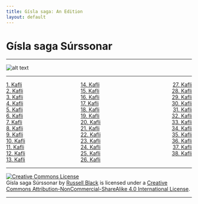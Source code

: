 ```yaml
---
title: Gísla saga: An Edition
layout: default
---
```


# Gísla saga Súrssonar

---

![alt text](https://upload.wikimedia.org/wikipedia/commons/7/78/G%C3%ADsla_saga_Illustration_7_-_The_Sword_Graysteel_%28%22Gr%C3%A1s%C3%AD%C3%B0a%22%29.jpg "The Sword Graysteel")

---

 <div style="float: left"><a href="http://rcblack.net/Gisla_saga/Gisla_1">1. Kafli</a></div>
 <div style="float: right"><a href="http://rcblack.net/Gisla_saga/Gisla_27">27. Kafli</a></div>
 <div style="margin: 0 auto; width: 100px;"><a href="http://rcblack.net/Gisla_saga/Gisla_14">14. Kafli</a></div>

 <div style="float: left"><a href="http://rcblack.net/Gisla_saga/Gisla_2">2. Kafli</a></div>
 <div style="float: right"><a href="http://rcblack.net/Gisla_saga/Gisla_28">28. Kafli</a></div>
 <div style="margin: 0 auto; width: 100px;"><a href="http://rcblack.net/Gisla_saga/Gisla_15">15. Kafli</a></div>

 <div style="float: left"><a href="http://rcblack.net/Gisla_saga/Gisla_3">3. Kafli</a></div>
 <div style="float: right"><a href="http://rcblack.net/Gisla_saga/Gisla_29">29. Kafli</a></div>
 <div style="margin: 0 auto; width: 100px;"><a href="http://rcblack.net/Gisla_saga/Gisla_16">16. Kafli</a></div>

 <div style="float: left"><a href="http://rcblack.net/Gisla_saga/Gisla_4">4. Kafli</a></div>
 <div style="float: right"><a href="http://rcblack.net/Gisla_saga/Gisla_30">30. Kafli</a></div>
 <div style="margin: 0 auto; width: 100px;"><a href="http://rcblack.net/Gisla_saga/Gisla_17">17. Kafli</a></div>

 <div style="float: left"><a href="http://rcblack.net/Gisla_saga/Gisla_5">5. Kafli</a></div>
 <div style="float: right"><a href="http://rcblack.net/Gisla_saga/Gisla_31">31. Kafli</a></div>
 <div style="margin: 0 auto; width: 100px;"><a href="http://rcblack.net/Gisla_saga/Gisla_18">18. Kafli</a></div>

 <div style="float: left"><a href="http://rcblack.net/Gisla_saga/Gisla_6">6. Kafli</a></div>
 <div style="float: right"><a href="http://rcblack.net/Gisla_saga/Gisla_32">32. Kafli</a></div>
 <div style="margin: 0 auto; width: 100px;"><a href="http://rcblack.net/Gisla_saga/Gisla_19">19. Kafli</a></div>

 <div style="float: left"><a href="http://rcblack.net/Gisla_saga/Gisla_7">7. Kafli</a></div>
 <div style="float: right"><a href="http://rcblack.net/Gisla_saga/Gisla_33">33. Kafli</a></div>
 <div style="margin: 0 auto; width: 100px;"><a href="http://rcblack.net/Gisla_saga/Gisla_20">20. Kafli</a></div>

 <div style="float: left"><a href="http://rcblack.net/Gisla_saga/Gisla_8">8. Kafli</a></div>
 <div style="float: right"><a href="http://rcblack.net/Gisla_saga/Gisla_34">34. Kafli</a></div>
 <div style="margin: 0 auto; width: 100px;"><a href="http://rcblack.net/Gisla_saga/Gisla_21">21. Kafli</a></div>

 <div style="float: left"><a href="http://rcblack.net/Gisla_saga/Gisla_9">9. Kafli</a></div>
 <div style="float: right"><a href="http://rcblack.net/Gisla_saga/Gisla_35">35. Kafli</a></div>
 <div style="margin: 0 auto; width: 100px;"><a href="http://rcblack.net/Gisla_saga/Gisla_22">22. Kafli</a></div>

 <div style="float: left"><a href="http://rcblack.net/Gisla_saga/Gisla_10">10. Kafli</a></div>
 <div style="float: right"><a href="http://rcblack.net/Gisla_saga/Gisla_36">36. Kafli</a></div>
 <div style="margin: 0 auto; width: 100px;"><a href="http://rcblack.net/Gisla_saga/Gisla_23">23. Kafli</a></div>

 <div style="float: left"><a href="http://rcblack.net/Gisla_saga/Gisla_11">11. Kafli</a></div>
 <div style="float: right"><a href="http://rcblack.net/Gisla_saga/Gisla_37">37. Kafli</a></div>
 <div style="margin: 0 auto; width: 100px;"><a href="http://rcblack.net/Gisla_saga/Gisla_24">24. Kafli</a></div>

 <div style="float: left"><a href="http://rcblack.net/Gisla_saga/Gisla_12">12. Kafli</a></div>
 <div style="float: right"><a href="http://rcblack.net/Gisla_saga/Gisla_38">38. Kafli</a></div>
 <div style="margin: 0 auto; width: 100px;"><a href="http://rcblack.net/Gisla_saga/Gisla_25">25. Kafli</a></div>

 <div style="float: left"><a href="http://rcblack.net/Gisla_saga/Gisla_13">13. Kafli</a></div>
 <div style="margin: 0 auto; width: 100px;"><a href="http://rcblack.net/Gisla_saga/Gisla_26">26. Kafli</a></div>

 ---

<a rel="license" href="http://creativecommons.org/licenses/by-nc-sa/4.0/"><img alt="Creative Commons License" style="border-width:0" src="https://i.creativecommons.org/l/by-nc-sa/4.0/88x31.png" /></a><br /><span xmlns:dct="http://purl.org/dc/terms/" href="http://purl.org/dc/dcmitype/Text" property="dct:title" rel="dct:type">Gísla saga Súrssonar</span> by <a xmlns:cc="http://creativecommons.org/ns#" href="http://rcblack.net/Gisla_saga/Gisla_home/" property="cc:attributionName" rel="cc:attributionURL">Russell Black</a> is licensed under a <a rel="license" href="http://creativecommons.org/licenses/by-nc-sa/4.0/">Creative Commons Attribution-NonCommercial-ShareAlike 4.0 International License</a>.

---
